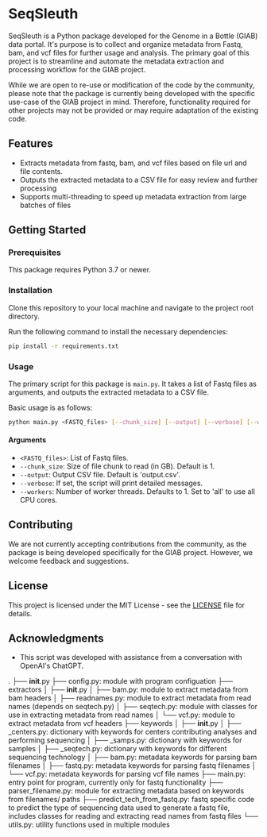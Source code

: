 # SeqSleuth

SeqSleuth is a Python package developed for the Genome in a Bottle (GIAB) data portal. It's purpose is to collect and organize metadata from Fastq, bam, 
and vcf files for further usage and analysis. 
The primary goal of this project is to streamline and automate the metadata extraction and processing workflow for the GIAB project.

While we are open to re-use or modification of the code by the community, 
please note that the package is currently being developed with the specific use-case of the GIAB project in mind. 
Therefore, functionality required for other projects may not be provided or may require adaptation of the existing code.

## Features

* Extracts metadata from fastq, bam, and vcf files based on file url and file contents.
* Outputs the extracted metadata to a CSV file for easy review and further processing
* Supports multi-threading to speed up metadata extraction from large batches of files

## Getting Started

### Prerequisites

This package requires Python 3.7 or newer.

### Installation

Clone this repository to your local machine and navigate to the project root directory.

Run the following command to install the necessary dependencies:

```bash
pip install -r requirements.txt
```

### Usage

The primary script for this package is `main.py`. It takes a list of Fastq files as arguments, and outputs the extracted metadata to a CSV file.

Basic usage is as follows:

```bash
python main.py <FASTQ_files> [--chunk_size] [--output] [--verbose] [--workers]
```

#### Arguments

* `<FASTQ_files>`: List of Fastq files.
* `--chunk_size`: Size of file chunk to read (in GB). Default is 1.
* `--output`: Output CSV file. Default is 'output.csv'.
* `--verbose`: If set, the script will print detailed messages.
* `--workers`: Number of worker threads. Defaults to 1. Set to 'all' to use all CPU cores.

## Contributing

We are not currently accepting contributions from the community, as the package is being developed specifically for the GIAB project. However, we welcome feedback and suggestions.

## License

This project is licensed under the MIT License - see the [LICENSE](LICENSE) file for details.

## Acknowledgments

* This script was developed with assistance from a conversation with OpenAI's ChatGPT.


.
├── __init__.py
├── config.py: module with program configuation
├── extractors
│   ├── __init__.py
│   ├── bam.py: module to extract metadata from bam headers
│   ├── readnames.py: module to extract metadata from read names (depends on seqtech.py)
│   ├── seqtech.py: module with classes for use in extracting metadata from read names
│   └── vcf.py: module to extract metadata from vcf headers
├── keywords
│   ├── __init__.py
│   ├── _centers.py: dictionary with keywords for centers contributing analyses and performing sequencing
│   ├── _samps.py: dictionary with keywords for samples
│   ├── _seqtech.py: dictionary with keywords for different sequencing technology
│   ├── bam.py: metadata keywords for parsing bam filenames
│   ├── fastq.py: metadata keywords for parsing fastq filenames
│   └── vcf.py: metadata keywords for parsing vcf file names
├── main.py: entry point for program, currently only for fastq functionality
├── parser_filename.py: module for extracting metadata based on keywords from filenames/ paths
├── predict_tech_from_fastq.py: fastq specific code to predict the type of sequencing data used to generate a fastq file, includes classes for reading and extracting read names from fastq files
└── utils.py: utility functions used in multiple modules